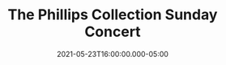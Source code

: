 ---
title: "The Phillips Collection Sunday Concert"
date: 2021-05-23T16:00:00.000-05:00
place: Virtual
link: https://www.phillipscollection.org/event/2021-05-16-randall-goosby-0
type: 'event'
---